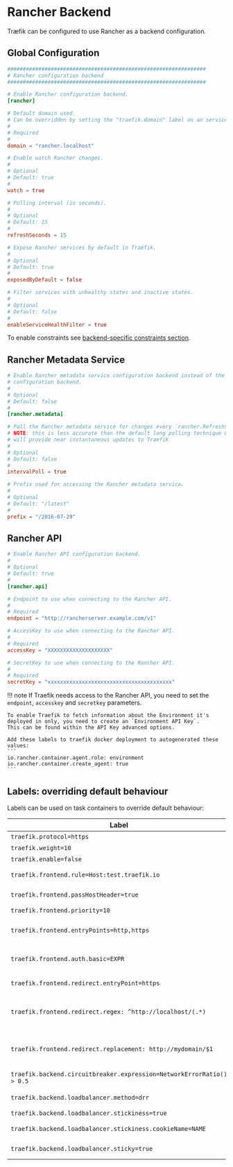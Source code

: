 # Rancher Backend

Træfik can be configured to use Rancher as a backend configuration.

## Global Configuration

```toml
################################################################
# Rancher configuration backend
################################################################

# Enable Rancher configuration backend.
[rancher]

# Default domain used.
# Can be overridden by setting the "traefik.domain" label on an service.
#
# Required
#
domain = "rancher.localhost"

# Enable watch Rancher changes.
#
# Optional
# Default: true
#
watch = true

# Polling interval (in seconds).
#
# Optional
# Default: 15
#
refreshSeconds = 15

# Expose Rancher services by default in Traefik.
#
# Optional
# Default: true
#
exposedByDefault = false

# Filter services with unhealthy states and inactive states.
#
# Optional
# Default: false
#
enableServiceHealthFilter = true
```

To enable constraints see [backend-specific constraints section](/configuration/commons/#backend-specific).

## Rancher Metadata Service

```toml
# Enable Rancher metadata service configuration backend instead of the API
# configuration backend.
#
# Optional
# Default: false
#
[rancher.metadata]

# Poll the Rancher metadata service for changes every `rancher.RefreshSeconds`.
# NOTE: this is less accurate than the default long polling technique which
# will provide near instantaneous updates to Traefik
#
# Optional
# Default: false
#
intervalPoll = true

# Prefix used for accessing the Rancher metadata service.
#
# Optional
# Default: "/latest"
#
prefix = "/2016-07-29"
```

## Rancher API

```toml
# Enable Rancher API configuration backend.
#
# Optional
# Default: true
#
[rancher.api]

# Endpoint to use when connecting to the Rancher API.
#
# Required
endpoint = "http://rancherserver.example.com/v1"

# AccessKey to use when connecting to the Rancher API.
#
# Required
accessKey = "XXXXXXXXXXXXXXXXXXXX"

# SecretKey to use when connecting to the Rancher API.
#
# Required
secretKey = "xxxxxxxxxxxxxxxxxxxxxxxxxxxxxxxxxxxxxxxx"
```

!!! note
    If Traefik needs access to the Rancher API, you need to set the `endpoint`, `accesskey` and `secretkey` parameters.

    To enable Traefik to fetch information about the Environment it's deployed in only, you need to create an `Environment API Key`.
    This can be found within the API Key advanced options.

    Add these labels to traefik docker deployment to autogenerated these values:
    ```
    io.rancher.container.agent.role: environment
    io.rancher.container.create_agent: true
    ```

## Labels: overriding default behaviour

Labels can be used on task containers to override default behaviour:

| Label                                                                 | Description                                                                                             |
|-----------------------------------------------------------------------|---------------------------------------------------------------------------------------------------------|
| `traefik.protocol=https`                                              | Override the default `http` protocol                                                                    |
| `traefik.weight=10`                                                   | Assign this weight to the container                                                                     |
| `traefik.enable=false`                                                | Disable this container in Træfik                                                                        |
| `traefik.frontend.rule=Host:test.traefik.io`                          | Override the default frontend rule (Default: `Host:{serviceName}.{domain}`).                          |
| `traefik.frontend.passHostHeader=true`                                | Forward client `Host` header to the backend.                                                            |
| `traefik.frontend.priority=10`                                        | Override default frontend priority                                                                      |
| `traefik.frontend.entryPoints=http,https`                             | Assign this frontend to entry points `http` and `https`. Overrides `defaultEntryPoints`.                |
| `traefik.frontend.auth.basic=EXPR`                                    | Sets basic authentication for that frontend in CSV format: `User:Hash,User:Hash`.                       |
| `traefik.frontend.redirect.entryPoint=https`                          | Enables Redirect to another entryPoint for that frontend (e.g. HTTPS)                                   |
| `traefik.frontend.redirect.regex: ^http://localhost/(.*)`             | Redirect to another URL for that frontend.<br>Must be set with `traefik.frontend.redirect.replacement`. |
| `traefik.frontend.redirect.replacement: http://mydomain/$1`           | Redirect to another URL for that frontend.<br>Must be set with `traefik.frontend.redirect.regex`.       |
| `traefik.backend.circuitbreaker.expression=NetworkErrorRatio() > 0.5` | Create a [circuit breaker](/basics/#backends) to be used against the backend                            |
| `traefik.backend.loadbalancer.method=drr`                             | Override the default `wrr` load balancer algorithm                                                      |
| `traefik.backend.loadbalancer.stickiness=true`                        | Enable backend sticky sessions                                                                          |
| `traefik.backend.loadbalancer.stickiness.cookieName=NAME`             | Manually set the cookie name for sticky sessions                                                        |
| `traefik.backend.loadbalancer.sticky=true`                            | Enable backend sticky sessions (DEPRECATED)                                                             |
